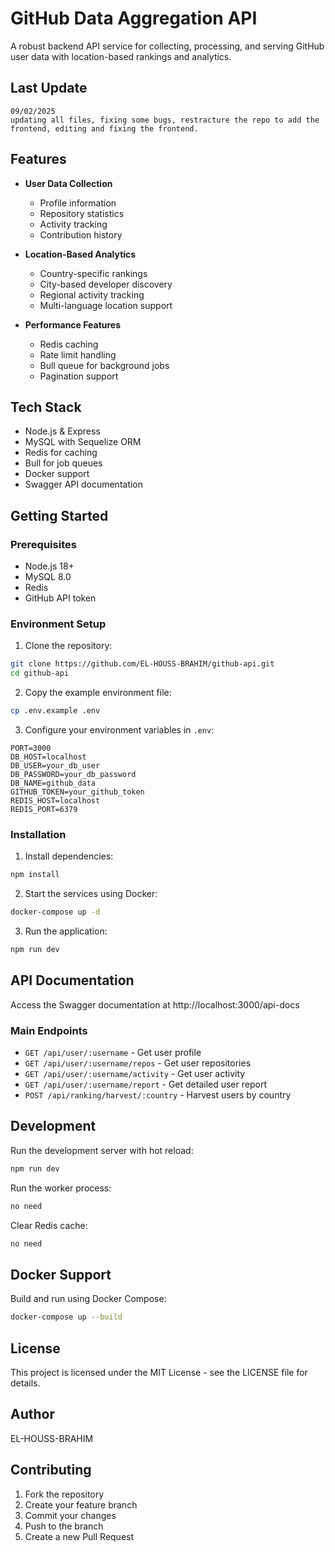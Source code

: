 # GitHub Data Aggregation API

A robust backend API service for collecting, processing, and serving GitHub user data with location-based rankings and analytics.

## Last Update
    09/02/2025
    updating all files, fixing some bugs, restracture the repo to add the frontend, editing and fixing the frontend.
## Features

- **User Data Collection**
  - Profile information
  - Repository statistics
  - Activity tracking
  - Contribution history

- **Location-Based Analytics**
  - Country-specific rankings
  - City-based developer discovery
  - Regional activity tracking
  - Multi-language location support

- **Performance Features**
  - Redis caching
  - Rate limit handling
  - Bull queue for background jobs
  - Pagination support

## Tech Stack

- Node.js & Express
- MySQL with Sequelize ORM
- Redis for caching
- Bull for job queues
- Docker support
- Swagger API documentation

## Getting Started

### Prerequisites

- Node.js 18+
- MySQL 8.0
- Redis
- GitHub API token

### Environment Setup

1. Clone the repository:
```bash
git clone https://github.com/EL-HOUSS-BRAHIM/github-api.git
cd github-api
```

2. Copy the example environment file:
```bash
cp .env.example .env
```

3. Configure your environment variables in `.env`:
```
PORT=3000
DB_HOST=localhost
DB_USER=your_db_user
DB_PASSWORD=your_db_password
DB_NAME=github_data
GITHUB_TOKEN=your_github_token
REDIS_HOST=localhost
REDIS_PORT=6379
```

### Installation

1. Install dependencies:
```bash
npm install
```

2. Start the services using Docker:
```bash
docker-compose up -d
```

3. Run the application:
```bash
npm run dev
```

## API Documentation

Access the Swagger documentation at http://localhost:3000/api-docs



### Main Endpoints

- `GET /api/user/:username` - Get user profile
- `GET /api/user/:username/repos` - Get user repositories
- `GET /api/user/:username/activity` - Get user activity
- `GET /api/user/:username/report` - Get detailed user report
- `POST /api/ranking/harvest/:country` - Harvest users by country

## Development

Run the development server with hot reload:
```bash
npm run dev
```

Run the worker process:
```bash
no need
```

Clear Redis cache:
```bash
no need
```

## Docker Support

Build and run using Docker Compose:
```bash
docker-compose up --build
```

## License

This project is licensed under the MIT License - see the LICENSE file for details.

## Author

EL-HOUSS-BRAHIM

## Contributing

1. Fork the repository
2. Create your feature branch
3. Commit your changes
4. Push to the branch
5. Create a new Pull Request
